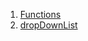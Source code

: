 

1. [Functions](views_after_auth_screens_events_event_filter_bottomsheet/views_after_auth_screens_events_event_filter_bottomsheet-library.html#functions)
2. [dropDownList](views_after_auth_screens_events_event_filter_bottomsheet/dropDownList.html)
